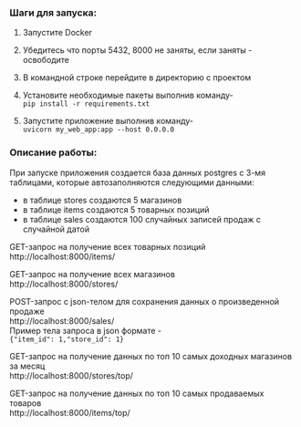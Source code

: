 ### Шаги для запуска: ### 

1. Запустите Docker

1. Убедитесь что порты 5432, 8000 не заняты, если заняты - освободите

2. В командной строке перейдите в директорию с проектом

3. Установите необходимые пакеты выполнив команду-  
`pip install -r requirements.txt`

4. Запустите приложение выполнив команду-  
`uvicorn my_web_app:app --host 0.0.0.0`


### Описание работы: ### 

При запуске приложения создается база данных postgres с 3-мя таблицами, которые автозаполняются следующими данными:
- в таблице stores создаются 5 магазинов
- в таблице items создаются 5 товарных позиций
- в таблице sales создаются 100 случайных записей продаж с случайной датой

GET-запрос на получение всех товарных позиций  
http://localhost:8000/items/

GET-запрос на получение всех магазинов  
http://localhost:8000/stores/

POST-запрос с json-телом для сохранения данных о произведенной продаже  
http://localhost:8000/sales/  
    Пример тела запроса в json формате -  
        `{"item_id": 1,"store_id": 1}`  

GET-запрос на получение данных по топ 10 самых доходных магазинов за месяц  
http://localhost:8000/stores/top/

GET-запрос на получение данных по топ 10 самых продаваемых товаров  
http://localhost:8000/items/top/                
